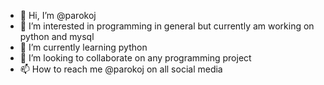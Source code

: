- 👋 Hi, I’m @parokoj
- 👀 I’m interested in programming in general but currently am working on python and mysql
- 🌱 I’m currently learning python
- 💞️ I’m looking to collaborate on any programming project
- 📫 How to reach me @parokoj on all social media

<!---
parokoj/parokoj is a ✨ special ✨ repository because its `README.md` (this file) appears on your GitHub profile.
You can click the Preview link to take a look at your changes.
--->
